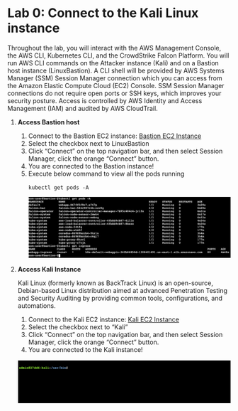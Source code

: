 # Lab 0: Connect to the Kali Linux instance

Throughout the lab, you will interact with the AWS Management Console, the AWS CLI, Kubernetes CLI, and the CrowdStrike Falcon Platform. You will run AWS CLI commands on the Attacker instance (Kali) and on a Bastion host instance (LinuxBastion). A CLI shell will be provided by AWS Systems Manager (SSM) Session Manager connection which you can access from the Amazon Elastic Compute Cloud (EC2) Console. SSM Session Manager connections do not require open ports or SSH keys, which improves your security posture. Access is controlled by AWS Identity and Access Management (IAM) and audited by AWS CloudTrail.

1. **Access Bastion host**

   1. Connect to the Bastion EC2 instance: [Bastion EC2 Instance](https://us-east-1.console.aws.amazon.com/ec2/home?region=us-east-1#Instances:tag:Name=LinuxBastion)
   1. Select the checkbox next to LinuxBastion
   1. Click “Connect” on the top navigation bar, and then select Session Manager, click the orange “Connect” button.
   1. You are connected to the Bastion instance!
   1. Execute below command to view all the pods running
      ```
      kubectl get pods -A
      ```
      ![Screenshtot of pod listing](kube.png)

2. **Access Kali Instance**

   Kali Linux (formerly known as BackTrack Linux) is an open-source, Debian-based Linux distribution aimed at advanced Penetration Testing and Security Auditing by providing common tools, configurations, and automations.

   1. Connect to the Kali EC2 instance: [Kali EC2 Instance](https://us-east-1.console.aws.amazon.com/ec2/home?region=us-east-1#Instances:tag:Name=Kali)
   1. Select the checkbox next to “Kali”
   1. Click “Connect” on the top navigation bar, and then select Session Manager, click the orange “Connect” button.
   1. You are connected to the Kali instance!

   ![Screenshot of the Kali shell](kali.png)
